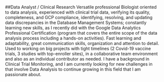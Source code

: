 ##Data Analyst / Clinical Research
Versatile professional Biologist oriented to data analysis, experienced with clinical trial data, verifying its quality, completeness, and GCP compliance, identifying, resolving, and updating data discrepancies in the Database Management Systems; constantly learning new skills, as I recently did with the Google Data Analytics Professional Certification (program that covers the entire scope of the data analysis process including a hands-on activities). Fast learning and adaptability, great communication skills, organization and attention to detail. Used to working on big projects with tight timelines (2 Covid-19 vaccine trials, 3 studies with top-enroller sites), in a collaborative team environment and also as an individual contributor as needed. I have a background in Clinical Trial Monitoring, and I am currently looking for new challenges in that involve Data Analysis to continue growing in this field that I am passionate about.
